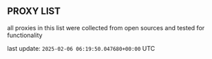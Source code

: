 ## PROXY LIST

all proxies in this list were collected from open sources and tested for functionality

last update: `2025-02-06 06:19:50.047680+00:00` UTC